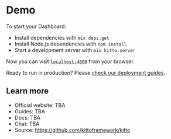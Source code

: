 # Demo

To start your Dashboard:

  * Install dependencies with `mix deps.get`
  * Install Node.js dependencies with `npm install`
  * Start a development server with `mix kitto.server`

Now you can visit [`localhost:4000`](http://localhost:4000) from your browser.

Ready to run in production? Please [check our deployment guides](http://www.example.com/deployment).

## Learn more

  * Official website: TBA
  * Guides: TBA
  * Docs: TBA
  * Chat: TBA
  * Source: https://github.com/kittoframework/kitto
